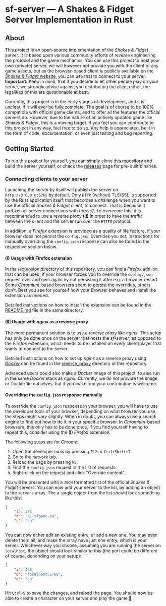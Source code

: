 # sf-server — A Shakes & Fidget Server Implementation in Rust
## About
This project is an open-source implementation of the *Shakes & Fidget* server. It is based upon various community efforts of reverse engineering the protocol and the game mechanics. You can use this project to host your own (private) server, we will however not provide you with the client or any game assets, but as the browser-based client is publicly available on the [*Shakes & Fidget* website](https://sfgame.net), you can use that to connect to your server. **Important:** Keep in mind, that if you decide to let other people play on your server, we strongly advise against you distributing the client either, the legalities of this are questionable at best.

Currently, this project is in the early stages of development, and it is unclear, if it will ever be fully complete. The goal is of course to be 100% compatible with official game clients, and to offer all the features the official servers do. However, due to the nature of an actively updated game like *Shakes & Fidget*, this is a moving target. If you feel you can contribute to this project in any way, feel free to do so. Any help is appreciated, be it in the form of code, documentation, or even just testing and bug reporting.


## Getting Started
To run this project for yourself, you can simply clone this repository and build the server yourself, or check the [releases](https://github.com/the-marenga/sf-server/releases) page for pre-built binaries.

### Connecting clients to your server
Launching the server by itself will publish the server on `http://0.0.0.0:6768` by default. Only `HTTP` (without) TLS/SSL is supported by the Rust application itself, that becomes a challenge when you want to use the official *Shakes & Fidget* client, to connect. That is because it prefixes all server connections with *https://*. To overcome this, it is recommended to use a reverse proxy **(II)** in order to have the traffic between the client and the server run over the `HTTPS` protocol.

In addition, a *Firefox* extension is provided as a quality of life feature, if your browser does not persist the `config.json` overrides you set. Instructions for manually overriding the `config.json` response can also be found in the respective section below.

#### (I) Usage with Firefox extension
In the [/extension](https://github.com/the-marenga/sf-server/tree/main/extension) directory of this repository, you can find a *Firefox* add-on, that can be used, if your browser forces you to override the `config.json` request over and over again by not persisting it after e.g. a browser restart. Some *Chromium*-based browsers seem to persist the overrides, others don't. Best you see for yourself how your Browser behaves and install the extension as needed.

Detailed instructions on how to install the extension can be found in the [README.md](https://github.com/the-marenga/sf-server/tree/main/extension/README.md) file in the same directory.

#### (II) Usage with *nginx* as a reverse proxy
The more permanent solution is to use a reverse proxy like *nginx*. This setup has only be done once on the server that hosts the  *sf-server*, as opposed to the *Firefox* extension, which needs to be installed on every client/player that wants to connect to the server.

Detailed instructions on how to set up *nginx* as a reverse proxy using [*Docker*](https://www.docker.com/) can be found in the [reverse_proxy](https://github.com/the-marenga/sf-server/tree/main/reverse_proxy) directory of this repository.

Advanced users could also make a *Docker* image of this project, to also run in the same *Docker* stack as *nginx*. Currently, we do not provide the image or Dockerfile outselves, but if you make one your contribution is welcome.

#### Overriding the `config.json` response manually
To override the `config.json` response in your browser, you will have to use the developer tools of your browser, depending on what browser you use, the steps might vary slightly. When in doubt, you can always use a search engine to find out how to do it in your specific browser. In *Chromium*-based browsers, this only has to be done once, if you find yourself having to repeat this, consider using the **(I)** *Firefox* extension.

The following steps are for *Chrome*:
1. Open the developer tools by pressing `F12` or `Ctrl+Shift+I`.
2. Go to the `Network` tab.
3. Reload the page by pressing `F5`.
4. Find the `config.json` request in the list of requests.
5. Right-click on the request and click "Override content".

You will be presented with a `JSON` formatted list of the official *Shakes & Fidget* servers. You can now add your server to the list, by adding an object to the `servers` array. The a single object from the list should look something like this:
```json
{
    "i": 458,
    "d": "s1.sfgame.eu",
    "c": "eu"
}
```
You can now either edit an existing entry, or add a new one. You may even delete them all, and make the array have just one entry, which is your server. Whichever way you choose, assuming you are running the server on `localhost`, the object should look similar to this (the port could be different of course, depending on your setup):
```json
{
    "i": 458,
    "d": "localhost:6768",
    "c": "eu"
}
```
Hit `Ctrl+S` to save the changes, and reload the page. You should now be able to create a character on your server and play the game 🥳
